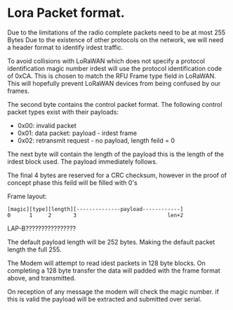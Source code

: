 # Lora Packet format.
Due to the limitations of the radio complete packets need to be at most 255 Bytes
Due to the existence of other protocols on the network, we will need a header format to identify irdest traffic.

To avoid collisions with LoRaWAN which does not specify a protocol identification magic number irdest will use the protocol identification code of 0xCA. This is chosen to match the RFU Frame type field in LoRaWAN. This will hopefully prevent LoRaWAN devices from being confused by our frames. 

The second byte contains the control packet format. The following control packet types exist with their payloads:

 - 0x00: invalid packet
 - 0x01: data packet: payload - irdest frame
 - 0x02: retransmit request - no payload, length feild = 0

The next byte will contain the length of the payload this is the length of the irdest block used. The payload immediately follows.

The final 4 bytes are reserved for a CRC checksum, however in the proof of concept phase this feild will be filled with 0's

Frame layout:
```
[magic][type][length][--------------payload------------]
0      1     2       3                             len+2

```

LAP-B????????????????

The default payload length will be 252 bytes. Making the default packet length the full 255. 

The Modem will attempt to read idest packets in 128 byte blocks. On completing a 128 byte transfer the data will padded with the frame format above, and transmitted. 

On reception of any message the modem will check the magic number.
if this is valid the payload will be extracted and submitted over serial.